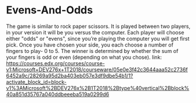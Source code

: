 # Evens-And-Odds
The game is similar to rock paper scissors. It is played between two players, in your version it will be you versus the computer. Each player will choose either "odds" or "evens", since you’re playing the computer you will get first pick. Once you have chosen your side, you each choose a number of fingers to play- 0 to 5. The winner is determined by whether the sum of your fingers is odd or even (depending on what you chose). link: https://courses.edx.org/courses/course-v1:Microsoft+DEV276x+1T2018/courseware/05e0e3f42c3644aaa52c2736f6452a9c/28269a95d2ba403eb057e3df9dbe54b1/1?activate_block_id=block-v1%3AMicrosoft%2BDEV276x%2B1T2018%2Btype%40vertical%2Bblock%40a851d35767a040ddbeeeba519a0299d6
